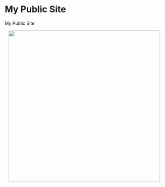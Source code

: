 # My Public Site
My Public Site

<div align="center">

  <img src="https://telegra.ph/file/30f0019baa0dc2715c62d.jpg" width="480" height="">
